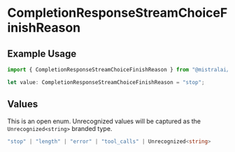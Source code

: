 # CompletionResponseStreamChoiceFinishReason

## Example Usage

```typescript
import { CompletionResponseStreamChoiceFinishReason } from "@mistralai/mistralai/models/components";

let value: CompletionResponseStreamChoiceFinishReason = "stop";
```

## Values

This is an open enum. Unrecognized values will be captured as the `Unrecognized<string>` branded type.

```typescript
"stop" | "length" | "error" | "tool_calls" | Unrecognized<string>
```
